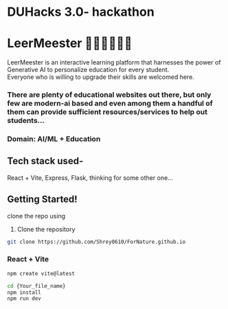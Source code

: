 # DUHacks 3.0- hackathon 
# LeerMeester 🧑🏻‍🎓👩🏻‍🎓

LeerMeester is an interactive learning platform that harnesses the power of Generative AI to personalize education for every student. 
<br /> Everyone who is willing to upgrade their skills are welcomed here. 

### There are plenty of educational websites out there, but only few are modern-ai based and even among them a handful of them can provide sufficient resources/services to help out students... 

### Domain: AI/ML + Education 

## Tech stack used-
React + Vite,
Express,
Flask,
thinking for some other one...


## Getting Started!

clone the repo using

1. Clone the repository
```bash
git clone https://github.com/Shrey0610/ForNature.github.io
```

### React + Vite
```bash
npm create vite@latest
```

```bash
cd {Your_file_name}
npm install
npm run dev
```
